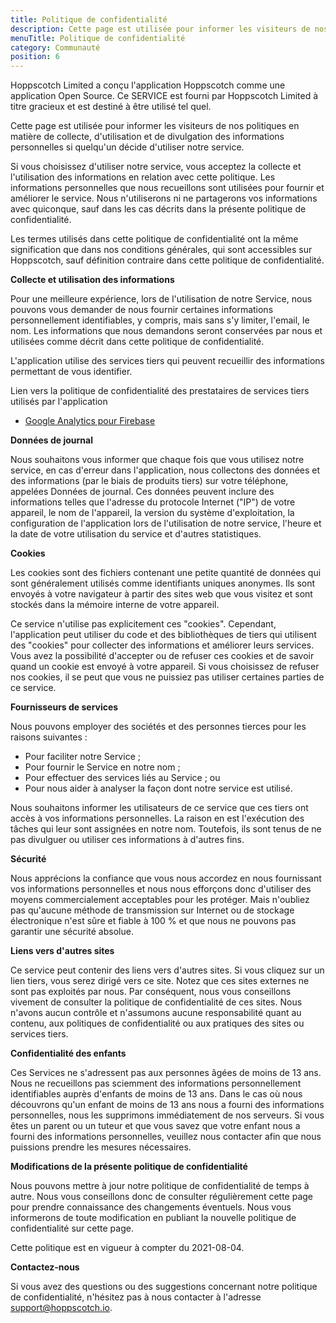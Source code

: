 ```yaml
---
title: Politique de confidentialité
description: Cette page est utilisée pour informer les visiteurs de nos politiques en matière de collecte, d'utilisation et de divulgation des informations personnelles si quelqu'un décide d'utiliser notre service.
menuTitle: Politique de confidentialité
category: Communauté
position: 6
---
```


Hoppscotch Limited a conçu l'application Hoppscotch comme une application Open Source. Ce SERVICE est fourni par Hoppscotch Limited à titre gracieux et est destiné à être utilisé tel quel.

Cette page est utilisée pour informer les visiteurs de nos politiques en matière de collecte, d'utilisation et de divulgation des informations personnelles si quelqu'un décide d'utiliser notre service.

Si vous choisissez d'utiliser notre service, vous acceptez la collecte et l'utilisation des informations en relation avec cette politique. Les informations personnelles que nous recueillons sont utilisées pour fournir et améliorer le service. Nous n'utiliserons ni ne partagerons vos informations avec quiconque, sauf dans les cas décrits dans la présente politique de confidentialité.

Les termes utilisés dans cette politique de confidentialité ont la même signification que dans nos conditions générales, qui sont accessibles sur Hoppscotch, sauf définition contraire dans cette politique de confidentialité.

**Collecte et utilisation des informations**

Pour une meilleure expérience, lors de l'utilisation de notre Service, nous pouvons vous demander de nous fournir certaines informations personnellement identifiables, y compris, mais sans s'y limiter, l'email, le nom. Les informations que nous demandons seront conservées par nous et utilisées comme décrit dans cette politique de confidentialité.

L'application utilise des services tiers qui peuvent recueillir des informations permettant de vous identifier.

Lien vers la politique de confidentialité des prestataires de services tiers utilisés par l'application

- [Google Analytics pour Firebase](https://firebase.google.com/policies/analytics)

**Données de journal**

Nous souhaitons vous informer que chaque fois que vous utilisez notre service, en cas d'erreur dans l'application, nous collectons des données et des informations (par le biais de produits tiers) sur votre téléphone, appelées Données de journal. Ces données peuvent inclure des informations telles que l'adresse du protocole Internet ("IP") de votre appareil, le nom de l'appareil, la version du système d'exploitation, la configuration de l'application lors de l'utilisation de notre service, l'heure et la date de votre utilisation du service et d'autres statistiques.

**Cookies**

Les cookies sont des fichiers contenant une petite quantité de données qui sont généralement utilisés comme identifiants uniques anonymes. Ils sont envoyés à votre navigateur à partir des sites web que vous visitez et sont stockés dans la mémoire interne de votre appareil.

Ce service n'utilise pas explicitement ces "cookies". Cependant, l'application peut utiliser du code et des bibliothèques de tiers qui utilisent des "cookies" pour collecter des informations et améliorer leurs services. Vous avez la possibilité d'accepter ou de refuser ces cookies et de savoir quand un cookie est envoyé à votre appareil. Si vous choisissez de refuser nos cookies, il se peut que vous ne puissiez pas utiliser certaines parties de ce service.

**Fournisseurs de services**

Nous pouvons employer des sociétés et des personnes tierces pour les raisons suivantes :

- Pour faciliter notre Service ;
- Pour fournir le Service en notre nom ;
- Pour effectuer des services liés au Service ; ou
- Pour nous aider à analyser la façon dont notre service est utilisé.

Nous souhaitons informer les utilisateurs de ce service que ces tiers ont accès à vos informations personnelles. La raison en est l'exécution des tâches qui leur sont assignées en notre nom. Toutefois, ils sont tenus de ne pas divulguer ou utiliser ces informations à d'autres fins.

**Sécurité**

Nous apprécions la confiance que vous nous accordez en nous fournissant vos informations personnelles et nous nous efforçons donc d'utiliser des moyens commercialement acceptables pour les protéger. Mais n'oubliez pas qu'aucune méthode de transmission sur Internet ou de stockage électronique n'est sûre et fiable à 100 % et que nous ne pouvons pas garantir une sécurité absolue.

**Liens vers d'autres sites**

Ce service peut contenir des liens vers d'autres sites. Si vous cliquez sur un lien tiers, vous serez dirigé vers ce site. Notez que ces sites externes ne sont pas exploités par nous. Par conséquent, nous vous conseillons vivement de consulter la politique de confidentialité de ces sites. Nous n'avons aucun contrôle et n'assumons aucune responsabilité quant au contenu, aux politiques de confidentialité ou aux pratiques des sites ou services tiers.

**Confidentialité des enfants**

Ces Services ne s'adressent pas aux personnes âgées de moins de 13 ans. Nous ne recueillons pas sciemment des informations personnellement identifiables auprès d'enfants de moins de 13 ans. Dans le cas où nous découvrons qu'un enfant de moins de 13 ans nous a fourni des informations personnelles, nous les supprimons immédiatement de nos serveurs. Si vous êtes un parent ou un tuteur et que vous savez que votre enfant nous a fourni des informations personnelles, veuillez nous contacter afin que nous puissions prendre les mesures nécessaires.

**Modifications de la présente politique de confidentialité**

Nous pouvons mettre à jour notre politique de confidentialité de temps à autre. Nous vous conseillons donc de consulter régulièrement cette page pour prendre connaissance des changements éventuels. Nous vous informerons de toute modification en publiant la nouvelle politique de confidentialité sur cette page.

Cette politique est en vigueur à compter du 2021-08-04.

**Contactez-nous**

Si vous avez des questions ou des suggestions concernant notre politique de confidentialité, n'hésitez pas à nous contacter à l'adresse support@hoppscotch.io.
